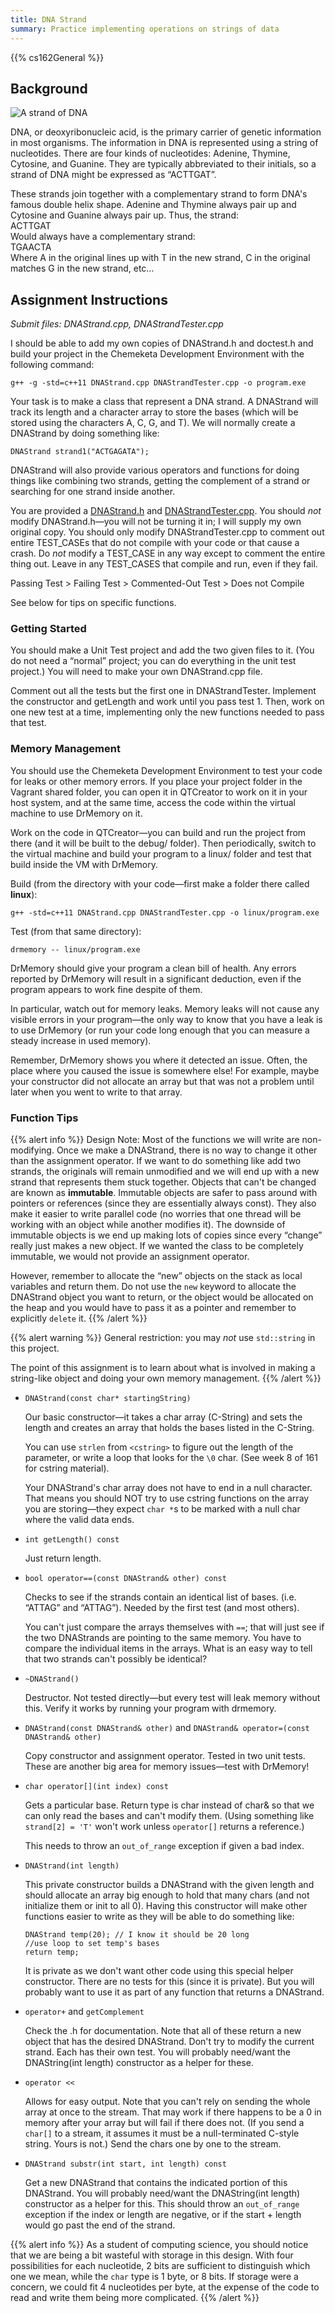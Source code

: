 ```yaml
---
title: DNA Strand
summary: Practice implementing operations on strings of data
---
```


{{% cs162General %}}

## Background

![A strand of DNA](dna.png)

DNA, or deoxyribonucleic acid, is the primary carrier of genetic
information in most organisms. The information in DNA is represented
using a string of nucleotides. There are four kinds of nucleotides:
Adenine, Thymine, Cytosine, and Guanine. They are typically abbreviated
to their initials, so a strand of DNA might be expressed as “ACTTGAT”.

These strands join together with a complementary strand to form
DNA's famous double helix shape. Adenine and Thymine always pair
up and Cytosine and Guanine always pair up. Thus, the strand:  
ACTTGAT  
Would always have a complementary strand:  
TGAACTA  
Where A in the original lines up with T in the new strand, C in the
original matches G in the new strand, etc…

## Assignment Instructions

*Submit files: DNAStrand.cpp, DNAStrandTester.cpp*

I should be able to add my own copies of DNAStrand.h and doctest.h and
build your project in the Chemeketa Development Environment with the
following command:

```
g++ -g -std=c++11 DNAStrand.cpp DNAStrandTester.cpp -o program.exe
```

Your task is to make a class that represent a DNA strand. A DNAStrand
will track its length and a character array to store the bases (which
will be stored using the characters A, C, G, and T). We will normally
create a DNAStrand by doing something like:

```
DNAStrand strand1("ACTGAGATA");
```

DNAStrand will also provide various operators and functions for doing
things like combining two strands, getting the complement of a strand or
searching for one strand inside another.

You are provided a [DNAStrand.h](DNAStrand.h) and
[DNAStrandTester.cpp](DNAStrandTester.cpp).  You should *not* modify
DNAStrand.h—you will not be turning it in; I will supply my own original
copy.  You should only modify DNAStrandTester.cpp to comment out entire
TEST\_CASEs that do not compile with your code or that cause a crash.
Do *not* modify a TEST\_CASE in any way except to comment the entire
thing out. Leave in any TEST\_CASES that compile and run, even if they fail.

Passing Test \> Failing Test \> Commented-Out Test \> Does not Compile

See below for tips on specific functions.

### Getting Started

You should make a Unit Test project and add the two given files to it.
(You do not need a “normal” project; you can do everything in the
unit test project.) You will need to make your own DNAStrand.cpp file.

Comment out all the tests but the first one in DNAStrandTester.
Implement the constructor and getLength and work until you pass test 1.
Then, work on one new test at a time, implementing only the new
functions needed to pass that test.

### Memory Management

You should use the Chemeketa Development Environment to test your code
for leaks or other memory errors. If you place your project folder in
the Vagrant shared folder, you can open it in QTCreator to work on it
in your host system, and at the same time, access the code within the
virtual machine to use DrMemory on it.

Work on the code in QTCreator—you can build and run the project from
there (and it will be built to the debug/ folder). Then periodically,
switch to the virtual machine and build your program to a linux/ folder
and test that build inside the VM with DrMemory.

Build (from the directory with your code—first make a folder there
called **linux**):  

```
g++ -std=c++11 DNAStrand.cpp DNAStrandTester.cpp -o linux/program.exe
```

Test (from that same directory):

```
drmemory -- linux/program.exe
```

DrMemory should give your program a clean bill of health. Any errors
reported by DrMemory will result in a significant deduction, even if the
program appears to work fine despite of them.

In particular, watch out for memory leaks. Memory leaks will not cause
any visible errors in your program—the only way to know that you have
a leak is to use DrMemory (or run your code long enough that you can
measure a steady increase in used memory).

Remember, DrMemory shows you where it detected an issue. Often, the place
where you caused the issue is somewhere else!  For example, maybe your
constructor did not allocate an array but that was not a problem until
later when you went to write to that array.

### Function Tips

{{% alert info %}}
Design Note: Most of the functions we will write are non-modifying.
Once we make a DNAStrand, there is no way to change it other than the
assignment operator. If we want to do something like add two strands,
the originals will remain unmodified and we will end up with a new
strand that represents them stuck together. Objects that can't be
changed are known as **immutable**. Immutable objects are safer to pass
around with pointers or references (since they are essentially always
const). They also make it easier to write parallel code (no worries that
one thread will be working with an object while another modifies it).
The downside of immutable objects is we end up making lots of copies
since every “change” really just makes a new object. If we wanted the
class to be completely immutable, we would not provide an assignment
operator.

However, remember to allocate the “new” objects on the stack as local
variables and return them. Do not use the `new` keyword to allocate the
DNAStrand object you want to return, or the object would be allocated
on the heap and you would have to pass it as a pointer and remember to
explicitly `delete` it.
{{% /alert %}}

{{% alert warning %}}
General restriction: you may *not* use `std::string` in this project.

The point of this assignment is to learn about what is involved in
making a string-like object and doing your own memory management.
{{% /alert %}}

- `DNAStrand(const char* startingString)`

  Our basic constructor—it takes a char array (C-String) and sets the
  length and creates an array that holds the bases listed in the C-String.

  You can use `strlen` from `<cstring>` to figure out the length of the
  parameter, or write a loop that looks for the `\0` char. (See week 8 of
  161 for cstring material).

  Your DNAStrand's char array does not have to end in a null character.
  That means you should NOT try to use cstring functions on the array you
  are storing—they expect `char *`s to be marked with a null char where
  the valid data ends.

- `int getLength() const`

  Just return length.

- `bool operator==(const DNAStrand& other) const`

  Checks to see if the strands contain an identical list of bases. (i.e.
  “ATTAG” and “ATTAG”). Needed by the first test (and most others).  
  
  You can't just compare the arrays themselves with `==`; that will
  just see if the two DNAStrands are pointing to the same memory. You have
  to compare the individual items in the arrays. What is an easy way to
  tell that two strands can't possibly be identical?

- `~DNAStrand()`

  Destructor. Not tested directly—but every test will leak memory
  without this. Verify it works by running your program with drmemory.

- `DNAStrand(const DNAStrand& other)` and `DNAStrand& operator=(const DNAStrand& other)`

  Copy constructor and assignment operator. Tested in two unit tests.
  These are another big area for memory issues—test with DrMemory!

- `char operator[](int index) const`

  Gets a particular base. Return type is char instead of char& so that we
  can only read the bases and can't modify them. (Using something like
  `strand[2] = 'T'` won't work unless `operator[]` returns a reference.)

  This needs to throw an `out_of_range` exception if given a bad index.

- `DNAStrand(int length)`

  This private constructor builds a DNAStrand with the given length and
  should allocate an array big enough to hold that many chars (and not
  initialize them or init to all 0). Having this constructor will make
  other functions easier to write as they will be able to do something
  like:  
  
  ```
  DNAStrand temp(20); // I know it should be 20 long  
  //use loop to set temp's bases  
  return temp;
  ```

  It is private as we don't want other code using this special helper
  constructor. There are no tests for this (since it is private). But you
  will probably want to use it as part of any function that returns a
  DNAStrand.

- `operator+` and `getComplement`

  Check the .h for documentation. Note that all of these return a new
  object that has the desired DNAStrand. Don't try to modify the current
  strand. Each has their own test. You will probably need/want the
  DNAString(int length) constructor as a helper for these.

- `operator <<`

  Allows for easy output. Note that you can't rely on sending the whole
  array at once to the stream. That may work if there happens to be a 0 in
  memory after your array but will fail if there does not. (If you send a
  `char[]` to a stream, it assumes it must be a null-terminated C-style
  string. Yours is not.) Send the chars one by one to the stream.

- `DNAStrand substr(int start, int length) const`

  Get a new DNAStrand that contains the indicated portion of this
  DNAStrand. You will probably need/want the DNAString(int length)
  constructor as a helper for this. This should throw an `out_of_range`
  exception if the index or length are negative, or if the start + length
  would go past the end of the strand.

{{% alert info %}}
As a student of computing science, you should notice that we are being
a bit wasteful with storage in this design.  With four possibilities for
each nucleotide, 2 bits are sufficient to distinguish which one we mean,
while the `char` type is 1 byte, or 8 bits. If storage were a concern,
we could fit 4 nucleotides per byte, at the expense of the code to read
and write them being more complicated.
{{% /alert %}}
